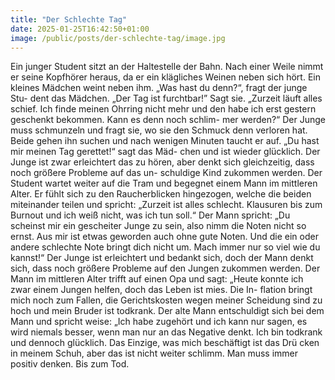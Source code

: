 ```yaml
---
title: "Der Schlechte Tag"
date: 2025-01-25T16:42:50+01:00
image: /public/posts/der-schlechte-tag/image.jpg
---
```


Ein junger Student sitzt an der Haltestelle der Bahn. Nach einer Weile
nimmt er seine Kopfhörer heraus, da er ein klägliches Weinen neben sich
hört. Ein kleines Mädchen weint neben ihm. „Was hast du denn?“, fragt
der junge Stu- dent das Mädchen. „Der Tag ist furchtbar!” Sagt sie.
„Zurzeit läuft alles schief. Ich finde meinen Ohrring nicht mehr und den
habe ich erst gestern geschenkt bekommen. Kann es denn noch schlim-
mer werden?“ Der Junge muss schmunzeln und fragt sie, wo sie den
Schmuck denn verloren hat. Beide gehen ihn suchen und nach wenigen
Minuten taucht er auf. „Du hast mir meinen Tag gerettet!“ sagt das Mäd-
chen und ist wieder glücklich. Der Junge ist zwar erleichtert das zu hören,
aber denkt sich gleichzeitig, dass noch größere Probleme auf das un-
schuldige Kind zukommen werden. Der Student wartet weiter auf die
Tram und begegnet einem Mann im mittleren Alter. Er fühlt sich zu den
Raucherblicken hingezogen, welche die beiden miteinander teilen und
spricht: „Zurzeit ist alles schlecht. Klausuren bis zum Burnout und ich
weiß nicht, was ich tun soll.“ Der Mann spricht: „Du scheinst mir ein
gescheiter Junge zu sein, also nimm die Noten nicht so ernst. Aus mir ist
etwas geworden auch ohne gute Noten. Und die ein oder andere
schlechte Note bringt dich nicht um. Mach immer nur so viel wie du
kannst!“ Der Junge ist erleichtert und bedankt sich, doch der Mann denkt
sich, dass noch größere Probleme auf den Jungen zukommen werden.
Der Mann im mittleren Alter trifft auf einen Opa und sagt: „Heute
konnte ich zwar einem Jungen helfen, doch das Leben ist mies. Die In-
flation bringt mich noch zum Fallen, die Gerichtskosten wegen meiner
Scheidung sind zu hoch und mein Bruder ist todkrank. Der alte Mann
entschuldigt sich bei dem Mann und spricht weise: „Ich habe zugehört
und ich kann nur sagen, es wird niemals besser, wenn man nur an das
Negative denkt. Ich bin todkrank und dennoch glücklich. Das Einzige,
was mich beschäftigt ist das Drü cken in meinem Schuh, aber das ist
nicht weiter schlimm. Man muss immer positiv denken. Bis zum Tod.
